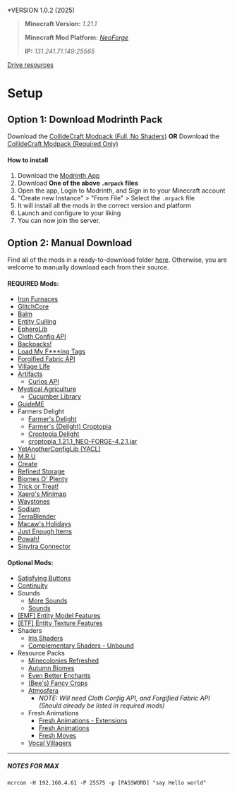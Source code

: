 *VERSION 1.0.2 (2025)

> **Minecraft Version:** *1.21.1*
> 
> **Minecraft Mod Platform:** [*NeoForge*](https://neoforged.net/)
> 
> **IP:** *131.241.71.149:25565*

[Drive resources ](https://drive.google.com/file/d/1p5w66P_puWh6PuOsEcNfHv4mxIPeNX1r/view?usp=sharing)
# Setup

## Option 1: Download Modrinth Pack 
Download the [CollideCraft Modpack (Full, No Shaders)](https://github.com/maxlair1/CollideCraft/blob/main/CollideCraft%20(Required%20Only)%201.0.2.mrpack)
**OR** 
Download the [CollideCraft Modpack (Required Only)](https://github.com/maxlair1/CollideCraft/blob/main/CollideCraft%20(Required%20Only)%201.0.2.mrpack)
#### How to install
1. Download the [Modrinth App](https://modrinth.com/app)
2. Download **One of the above `.mrpack` files**
3. Open the app, Login to Modrinth, and Sign in to your Minecraft account
4. "Create new Instance" > "From File" > Select the `.mrpack` file
5. It will install all the mods in the correct version and platform
6. Launch and configure to your liking
7. You can now join the server.
## Option 2: Manual Download
Find all of the mods in a ready-to-download folder [here](https://drive.google.com/drive/folders/1UnwppXrSglFDL6vsLFc4h_XJEas_VX2Y?usp=sharing).
Otherwise, you are welcome to manually download each from their source.
#### REQUIRED Mods:
- [Iron Furnaces](https://modrinth.com/mod/iron-furnaces)
- [GlitchCore](https://modrinth.com/mod/glitchcore)
- [Balm](https://modrinth.com/mod/balm)
- [Entity Culling](https://modrinth.com/mod/entityculling)
- [EpheroLib](https://modrinth.com/mod/epherolib)
- [Cloth Config API](https://modrinth.com/mod/cloth-config)
- [Backpacks!](https://modrinth.com/mod/vanilla-backpacks)
- [Load My F\*\*\*ing Tags](https://modrinth.com/mod/lmft)
- [Forgified Fabric API](https://modrinth.com/mod/forgified-fabric-api)
- [Village Life](https://modrinth.com/mod/village-life)
- [Artifacts](https://modrinth.com/mod/artifacts)
	-  [Curios API](https://modrinth.com/mod/curios)
- [Mystical Agriculture](https://modrinth.com/mod/mystical-agriculture)
	- [Cucumber Library](https://modrinth.com/mod/cucumber)
- [GuideME](https://modrinth.com/mod/guideme)
- Farmers Delight
	- [Farmer's Delight](https://modrinth.com/mod/farmers-delight)
	- [Farmer's (Delight) Croptopia](https://modrinth.com/mod/farmers-croptopia)
	- [Croptopia Delight](https://modrinth.com/mod/croptopia-delight)
	- [croptopia_1.21.1_NEO-FORGE-4.2.1.jar](https://www.curseforge.com/minecraft/mc-mods/croptopia/download/6788725)
- [YetAnotherConfigLib (YACL)](https://modrinth.com/mod/yacl)
- [M.R.U](https://modrinth.com/mod/mru)
- [Create](https://modrinth.com/mod/create)
- [Refined Storage](https://modrinth.com/mod/refined-storage)
- [Biomes O' Plenty](https://modrinth.com/mod/biomes-o-plenty)
- [Trick or Treat!](https://modrinth.com/mod/trick-or-treat)
- [Xaero's Minimap](https://modrinth.com/mod/xaeros-minimap)
- [Waystones](https://modrinth.com/mod/waystones)
- [Sodium](https://modrinth.com/mod/sodium)
- [TerraBlender](https://modrinth.com/mod/terrablender)
- [Macaw's Holidays](https://modrinth.com/mod/macaws-holidays)
- [Just Enough Items](https://modrinth.com/mod/jei)
- [Powah!](https://modrinth.com/mod/powah)
- [Sinytra Connector](https://modrinth.com/mod/connector)
#### Optional Mods:
- [Satisfying Buttons](https://modrinth.com/mod/satisfying-buttons)
- [Continuity](https://modrinth.com/mod/continuity)
- Sounds
	- [More Sounds](https://modrinth.com/mod/more-sounds)
	- [Sounds](https://modrinth.com/mod/sound)
- [[EMF] Entity Model Features](https://modrinth.com/mod/entity-model-features)
- [\[ETF\] Entity Texture Features](https://modrinth.com/mod/entitytexturefeatures)
- Shaders
	- [Iris Shaders](https://modrinth.com/mod/iris)
	- [Complementary Shaders - Unbound](https://modrinth.com/shader/complementary-unbound)
- Resource Packs
	- [Minecolonies Refreshed](https://modrinth.com/resourcepack/minecolonies-refreshed)
	- [Autumn Biomes](https://modrinth.com/resourcepack/autumn-biomes)
	- [Even Better Enchants](https://modrinth.com/resourcepack/even-better-enchants)
	- [(Bee's) Fancy Crops](https://modrinth.com/resourcepack/fancy-crops)
	- [Atmosfera](https://modrinth.com/mod/atmosfera)
		- *NOTE: Will need Cloth Config API, and Forgified Fabric API (Should already be listed in required mods)*
	- Fresh Animations
		- [Fresh Animations - Extensions](https://modrinth.com/resourcepack/fresh-animations-extensions)
		- [Fresh Animations](https://modrinth.com/resourcepack/fresh-animations)
		-  [Fresh Moves](https://modrinth.com/resourcepack/tras-fresh-player)
	-  [Vocal Villagers](https://modrinth.com/resourcepack/vvi)

---
##### NOTES FOR MAX
```shell
mcrcon -H 192.168.4.61 -P 25575 -p [PASSWORD] "say Hello world"
```
